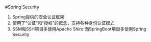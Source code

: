 #Spring Security
1. Spring提供的安全认证框架
2. 使用了“认证”和“授权”的概念，支持各种身份认证模式
3. SSM和SSH项目多使用Apache Shiro 而SpringBoot项目多使用Spring Security